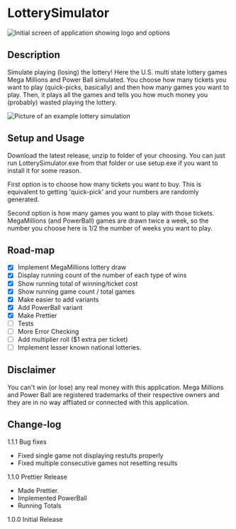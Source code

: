 # LotterySimulator
![Initial screen of application showing logo and options](https://i.imgur.com/qrR3RfX.png)
## Description

Simulate playing (losing) the lottery! Here the U.S. multi state lottery games Mega Millions and Power Ball simulated. You choose how many tickets you want to play (quick-picks, basically) and then how many games you want to play. Then, it plays all the games and tells you how much money you (probably) wasted playing the lottery.



![Picture of an example lottery simulation](https://i.imgur.com/lD0UnOB.png)

## Setup and Usage

Download the latest release, unzip to folder of your choosing. You can just run LotterySimulator.exe from that folder or use setup.exe if you want to install it for some reason.

First option is to choose how many tickets you want to buy. This is equivalent to getting 'quick-pick' and your numbers are randomly generated.

Second option is how many games you want to play with those tickets. MegaMillions (and PowerBall) games are drawn twice a week, so the number you choose here is 1/2 the number of weeks you want to play. 

## Road-map

- [X] Implement MegaMillions lottery draw
- [X] Display running count of the number of each type of wins
- [X] Show running total of winning/ticket cost
- [X] Show running game count / total games
- [X] Make easier to add variants
- [X] Add PowerBall variant
- [X] Make Prettier
- [ ] Tests
- [ ] More Error Checking
- [ ] Add multiplier roll ($1 extra per ticket)
- [ ] Implement lesser known national lotteries. 

## Disclaimer
You can't win (or lose) any real money with this application. Mega Millions and Power Ball are registered trademarks of their respective owners and they are in no way affliated or connected with this application.

## Change-log
1.1.1 Bug fixes
- Fixed single game not displaying restults properly
- Fixed multiple consecutive games not resetting results



1.1.0 Prettier Release
- Made Prettier.
- Implemented PowerBall
- Running Totals


1.0.0 Initial Release

